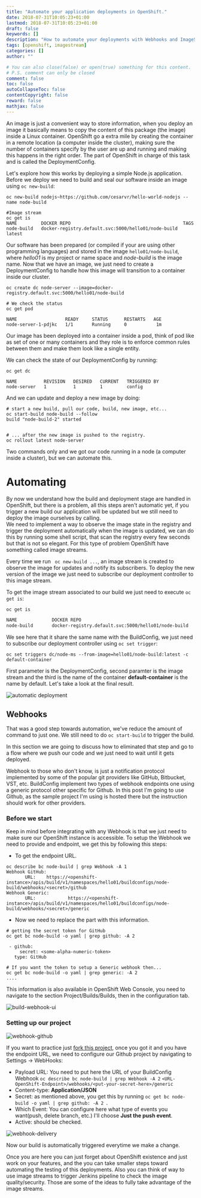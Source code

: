 ```yaml
---
title: "Automate your application deployments in OpenShift."
date: 2018-07-31T10:05:23+01:00
lastmod: 2018-07-31T10:05:23+01:00
draft: false
keywords: []
description: "How to automate your deployments with Webhooks and ImageStreams in OpenShift."
tags: [openshift, imagestream]
categories: []
author: ""

# You can also close(false) or open(true) something for this content.
# P.S. comment can only be closed
comment: false
toc: false
autoCollapseToc: false
contentCopyright: false
reward: false
mathjax: false
---
```


<!--more-->

An image is just a convenient way to store information, when you deploy an image it basically means to copy the content of this package (the image) inside a Linux container. OpenShift go a extra mile by creating the container in a remote location (a computer inside the cluster), making sure the number of containers specify by the user are up and running and making this happens in the right order. The part of OpenShift in charge of this task and is called the DeploymentConfig.      

Let's explore how this works by deploying a simple Node.js application. Before we deploy we need to build and seal our software inside an image using ```oc new-build```:

```
oc new-build nodejs~https://github.com/cesarvr/hello-world-nodejs --name node-build

#Image stream
oc get is
NAME         DOCKER REPO                                          TAGS
node-build   docker-registry.default.svc:5000/hello01/node-build  latest
```

Our software has been prepared (or compiled if your are using other programming languages) and stored in the image ```hello01/node-build```, where *hello01* is my project or name space and *node-build* is the image name. Now that we have an image, we just need to create a DeploymentConfig to handle how this image will transition to a container inside our cluster.  

```
oc create dc node-server --image=docker-registry.default.svc:5000/hello01/node-build

# We check the status
oc get pod

NAME                  READY     STATUS      RESTARTS   AGE
node-server-1-pdjkc   1/1       Running     0           1m
```

Our image has been deployed into a container inside a pod, think of pod like as set of one or many containers and they role is to enforce common rules between them and make them look like a single entity.

We can check the state of our DeploymentConfig by running:

```
oc get dc

NAME          REVISION   DESIRED   CURRENT   TRIGGERED BY
node-server   1          1         1         config
```

And we can update and deploy a new image by doing:

```
# start a new build, pull our code, build, new image, etc...
oc start-build node-build --follow
build "node-build-2" started


# ... after the new image is pushed to the registry.
oc rollout latest node-server  
```

Two commands only and we got our code running in a node (a computer inside a cluster), but we can automate this.

# Automating

By now we understand how the build and deployment stage are handled in OpenShift, but there is a problem, all this steps aren't automatic yet, if you trigger a new build our application will be updated but we still need to deploy the image ourselves by calling.  
We need to implement a way to observe the image state in the registry and trigger the deployment automatically when the image is updated, we can do this by running some shell script, that scan the registry every few seconds but that is not so elegant. For this type of problem OpenShift have something called image streams.

Every time we run ``` oc new-build ...```, an image stream is created to observe the image for updates and notify its subscribers. To deploy the new version of the image we just need to subscribe our deployment controller to this image stream.   

To get the image stream associated to our build we just need to execute ```oc get is```:

```sh
oc get is

NAME             DOCKER REPO
node-build       docker-registry.default.svc:5000/hello01/node-build
```

We see here that it share the same name with the BuildConfig, we just need to subscribe our deployment controller using ```oc set trigger```:

```
oc set triggers dc/node-ms --from-image=hello01/node-build:latest -c default-container
```  

First parameter is the DeploymentConfig, second paramter is the image stream and the third is the name of the container **default-container** is the name by default. Let's take a look at the final result.


![automatic deployment](https://github.com/cesarvr/hugo-blog/blob/master/static/static/ocp-deploy/ocp-automatic-deploy.gif?raw=true)



## Webhooks

That was a good step towards automation, we've reduce the amount of command to just one. We still need to do ```oc start-build``` to trigger the build.

In this section we are going to discuss how to eliminated that step and go to a flow where we push our code and we just need to wait until it gets deployed.

Webhook to those who don't know, is just a notification protocol implemented by some of the popular git providers like GitHub, Bitbucket, VST, etc. BuildConfig implement two types of webhook endpoints one using a generic protocol other specific for Github. In this post I'm going to use Github, as the sample project I'm using is hosted there but the instruction should work for other providers.  

### Before we start

Keep in mind before integrating with any Webhook is that we just need to make sure our OpenShift instance is accessible. To setup the Webhook we need to provide and endpoint, we get this by following this steps:  

- To get the endpoint URL.

```
oc describe bc node-build | grep Webhook -A 1
Webhook GitHub:
       URL:    https://<openshift-instance>/apis/build/v1/namespaces/hello01/buildconfigs/node-build/webhooks/<secret>/github
Webhook Generic:
       URL:            https://<openshift-instance>/apis/build/v1/namespaces/hello01/buildconfigs/node-build/webhooks/<secret>/generic
```

- Now we need to replace the *<secret>* part with this information.

```
# getting the secret token for GitHub
oc get bc node-build -o yaml | grep github: -A 2

 - github:
     secret: <some-alpha-numeric-token>
   type: GitHub

# If you want the token to setup a Generic webhook then...
oc get bc node-build -o yaml | grep generic: -A 2
....
```

This information is also available in OpenShift Web Console, you need to navigate to the section Project/Builds/Builds, then in the configuration tab.

![build-webhook-ui]()


### Setting up our project


![webhook-github]()

If you want to practice just [fork this project](https://github.com/cesarvr/hello-world-nodejs), once you got it and you have the endpoint URL, we need to configure our Github project by navigating to Settings -> WebHooks:

- Payload URL: You need to put here the URL of your BuildConfig Webhook ```oc describe bc node-build | grep Webhook -A 2```  ```<URL-OpenShift-Endpoint>/webhooks/<put-your-secret-here>/generic```
- Content-type: **Application/JSON**
- Secret: <some-alpha-numeric-token> as mentioned above, you get this by running ```oc get bc node-build -o yaml | grep github: -A 2 ```.
- Which Event: You can configure here what type of events you want(push, delete branch, etc.) I'll choose **Just the push event**.
- Active: should be checked.

![webhook-delivery]()


Now our build is automatically triggered everytime we make a change.


Once you are here you can just forget about OpenShift existence and just work on your features, and the you can take smaller steps toward automating the testing of this deployments. Also you can think of way to use image streams to trigger Jenkins pipeline to check the image quality/security. Those are some of the ideas to fully take advantage of the image streams.     
